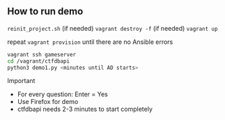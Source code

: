 
## How to run demo

`reinit_project.sh` (if needed)
`vagrant destroy -f` (if needed)
`vagrant up`

repeat `vagrant provision` until there are no Ansible errors

```bash
vagrant ssh gameserver
cd /vagrant/ctfdbapi
python3 demo1.py <minutes until AD starts>
```

Important

- For every question: Enter = Yes
- Use Firefox for demo
- ctfdbapi needs 2-3 minutes to start completely
